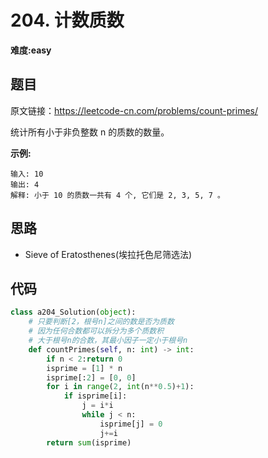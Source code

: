 # 204. 计数质数
**难度:easy**
## 题目
原文链接：https://leetcode-cn.com/problems/count-primes/

统计所有小于非负整数 n 的质数的数量。

**示例:**
```
输入: 10
输出: 4
解释: 小于 10 的质数一共有 4 个, 它们是 2, 3, 5, 7 。
```
## 思路
* Sieve of Eratosthenes(埃拉托色尼筛选法)

## 代码
```python
class a204_Solution(object):
    # 只要判断[2，根号n]之间的数是否为质数
    # 因为任何合数都可以拆分为多个质数积
    # 大于根号n的合数，其最小因子一定小于根号n
    def countPrimes(self, n: int) -> int:
        if n < 2:return 0
        isprime = [1] * n
        isprime[:2] = [0, 0]
        for i in range(2, int(n**0.5)+1):
            if isprime[i]:
                j = i*i
                while j < n:
                    isprime[j] = 0
                    j+=i
        return sum(isprime)
```
